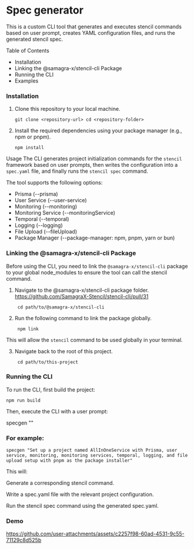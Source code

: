 # Spec generator
This is a custom CLI tool that generates and executes stencil commands based on user prompt, creates YAML configuration files, and runs the generated stencil spec.

Table of Contents
- Installation
- Linking the @samagra-x/stencil-cli Package
- Running the CLI
- Examples

### Installation
1. Clone this repository to your local machine.

    `git clone <repository-url> cd <repository-folder>`

2. Install the required dependencies using your package manager (e.g., npm or pnpm).

    `npm install`

Usage
The CLI generates project initialization commands for the `stencil` framework based on user prompts, then writes the configuration into a `spec.yaml` file, and finally runs the `stencil spec` command.

The tool supports the following options:

- Prisma (--prisma)
- User Service (--user-service)
- Monitoring (--monitoring)
- Monitoring Service (--monitoringService)
- Temporal (--temporal)
- Logging (--logging)
- File Upload (--fileUpload)
- Package Manager (--package-manager: npm, pnpm, yarn or bun)

### Linking the @samagra-x/stencil-cli Package

Before using the CLI, you need to link the `@samagra-x/stencil-cli` package to your global node_modules to ensure the tool can call the stencil command.

1. Navigate to the @samagra-x/stencil-cli package folder. https://github.com/SamagraX-Stencil/stencil-cli/pull/31

        cd path/to/@samagra-x/stencil-cli

2. Run the following command to link the package globally.

        npm link

This will allow the `stencil` command to be used globally in your terminal.

3. Navigate back to the root of this project.

        cd path/to/this-project

### Running the CLI

To run the CLI, first build the project:

    npm run build

Then, execute the CLI with a user prompt:

   specgen "<your-prompt-here>"

### For example:

    specgen "Set up a project named AllInOneService with Prisma, user service, monitoring, monitoring services, temporal, logging, and file upload setup with pnpm as the package installer"

This will:

Generate a corresponding stencil command.

Write a spec.yaml file with the relevant project configuration.

Run the stencil spec command using the generated spec.yaml.

### Demo
https://github.com/user-attachments/assets/c2257f98-60ad-4531-9c55-71129c8d525b


